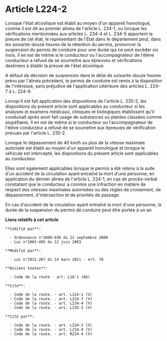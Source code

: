 # Article L224-2

Lorsque l'état alcoolique est établi au moyen d'un appareil homologué, comme il est dit au premier alinéa de l'article L.
224-1, ou lorsque les vérifications mentionnées aux articles L. 234-4 et L. 234-5 apportent la preuve de cet état, le
représentant de l'Etat dans le département peut, dans les soixante-douze heures de la rétention du permis, prononcer la
suspension du permis de conduire pour une durée qui ne peut excéder six mois. Il en est de même si le conducteur ou
l'accompagnateur de l'élève conducteur a refusé de se soumettre aux épreuves et vérifications destinées à établir la preuve
de l'état alcoolique. 

A défaut de décision de suspension dans le délai de soixante-douze heures prévu par l'alinéa précédent, le permis de conduire
est remis à la disposition de l'intéressé, sans préjudice de l'application ultérieure des articles L. 224-7 à L. 224-9. 

Lorsqu'il est fait application des dispositions de l'article L. 235-2, les dispositions du présent article sont applicables
au conducteur si les analyses et examens médicaux, cliniques et biologiques établissent qu'il conduisait après avoir fait
usage de substances ou plantes classées comme stupéfiants. Il en est de même si le conducteur ou l'accompagnateur de l'élève
conducteur a refusé de se soumettre aux épreuves de vérification prévues par l'article L. 235-2. 

Lorsque le dépassement de 40 km/h ou plus de la vitesse maximale autorisée est établi au moyen d'un appareil homologué et
lorsque le véhicule est intercepté, les dispositions du présent article sont applicables au conducteur. 

Elles sont également applicables lorsque le permis a été retenu à la suite d'un accident de la circulation ayant entraîné la
mort d'une personne, en application du dernier alinéa de l'article L. 224-1, en cas de procès-verbal constatant que le
conducteur a commis une infraction en matière de respect des vitesses maximales autorisées ou des règles de croisement, de
dépassement, d'intersection et de priorités de passage. 

En cas d'accident de la circulation ayant entraîné la mort d'une personne, la durée de la suspension du permis de conduire
peut être portée à un an.

**Liens relatifs à cet article**

	**Codifié par**:

	  - Ordonnance n°2000-930 du 22 septembre 2000
	  - Loi n°2003-495 du 12 juin 2003

	**Modifié par**:

	  - Loi n°2011-267 du 14 mars 2011 - art. 78

	**Anciens textes**:

	  - Code de la route - art. L18-1 (Ab)

	**Cite**:

	  - Code de la route. - art. L224-1 (V)
	  - Code de la route. - art. L224-7 (V)
	  - Code de la route. - art. L234-4 (V)
	  - Code de la route. - art. L235-2 (V)

	**Cité par**:

	  - Code de la route. - art. L224-3 (V)
	  - Code de la route. - art. L224-9 (V)
	  - Code de la route. - art. R224-4 (V)
